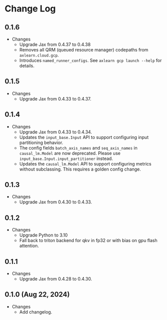 # Change Log

## 0.1.6

* Changes
  * Upgrade Jax from 0.4.37 to 0.4.38
  * Removes all QRM (queued resource manager) codepaths from `axlearn.cloud.gcp`.
  * Introduces `named_runner_configs`. See `axlearn gcp launch --help` for details.

## 0.1.5

* Changes
    * Upgrade Jax from 0.4.33 to 0.4.37.

## 0.1.4

* Changes
    * Upgrade Jax from 0.4.33 to 0.4.34.
    * Updates the `input_base.Input` API to support configuring input partitioning behavior.
    * The config fields `batch_axis_names` and `seq_axis_names` in `causal_lm.Model` are now deprecated. Please use `input_base.Input.input_partitioner` instead.
    * Updates the `causal_lm.Model` API to support configuring metrics without subclassing. This requires a golden config change.

## 0.1.3

* Changes
    * Upgrade Jax from 0.4.30 to 0.4.33.

## 0.1.2

* Changes
    * Upgrade Python to 3.10
    * Fall back to triton backend for qkv in fp32 or with bias on gpu flash attention.

## 0.1.1

* Changes
    * Upgrade Jax from 0.4.28 to 0.4.30.

## 0.1.0 (Aug 22, 2024)

* Changes
    * Add changelog.
